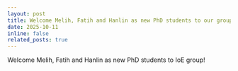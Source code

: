 ```yaml
---
layout: post
title: Welcome Melih, Fatih and Hanlin as new PhD students to our group!
date: 2025-10-11
inline: false
related_posts: true
---
```


Welcome Melih, Fatih and Hanlin as new PhD students to IoE group!